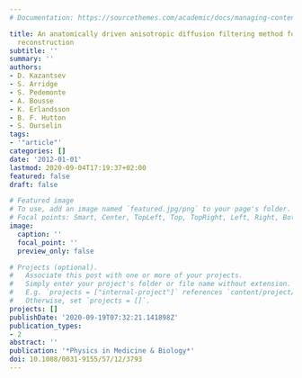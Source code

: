 ```yaml
---
# Documentation: https://sourcethemes.com/academic/docs/managing-content/

title: An anatomically driven anisotropic diffusion filtering method for 3D SPECT
  reconstruction
subtitle: ''
summary: ''
authors:
- D. Kazantsev
- S. Arridge
- S. Pedemonte
- A. Bousse
- K. Erlandsson
- B. F. Hutton
- S. Ourselin
tags:
- '"article"'
categories: []
date: '2012-01-01'
lastmod: 2020-09-04T17:19:37+02:00
featured: false
draft: false

# Featured image
# To use, add an image named `featured.jpg/png` to your page's folder.
# Focal points: Smart, Center, TopLeft, Top, TopRight, Left, Right, BottomLeft, Bottom, BottomRight.
image:
  caption: ''
  focal_point: ''
  preview_only: false

# Projects (optional).
#   Associate this post with one or more of your projects.
#   Simply enter your project's folder or file name without extension.
#   E.g. `projects = ["internal-project"]` references `content/project/deep-learning/index.md`.
#   Otherwise, set `projects = []`.
projects: []
publishDate: '2020-09-19T07:32:21.141898Z'
publication_types:
- 2
abstract: ''
publication: '*Physics in Medicine & Biology*'
doi: 10.1088/0031-9155/57/12/3793
---
```

